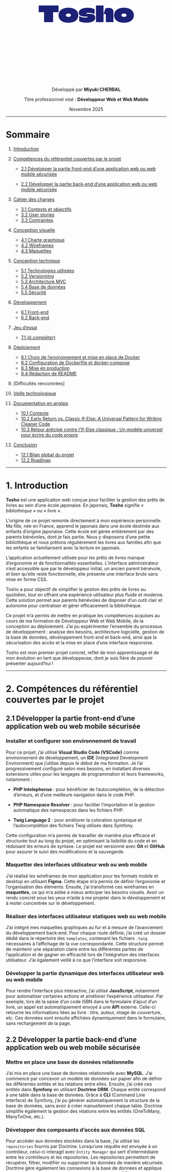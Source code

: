 <div style="text-align:center; margin-top:300px;">

  <img src="/img/ui/logo-big.svg" alt="logo" style="display:block; margin:auto; width:300px;">

  <div style="margin-top:200px">
    <p>Développé par <strong>Miyuki CHERBAL</strong></p>
    <p>Titre professionnel visé : <strong>Développeur Web et Web Mobile</strong></p>
    <p>Novembre 2025</p>
  </div>

</div>

<div style="page-break-after: always;"></div>

---

# Sommaire

1. [Introduction](#1-introduction)

2. [Compétences du référentiel couvertes par le projet](#2-compétences-du-référentiel-couvertes-par-le-projet)

   - [2.1 Développer la partie front-end d’une application web ou web mobile sécurisée](#21-développer-la-partie-front-end-dune-application-web-ou-web-mobile-sécurisée)

   - [2.2 Développer la partie back-end d’une application web ou web mobile sécurisée](#22-développer-la-partie-back-end-dune-application-web-ou-web-mobile-sécurisée)

3. [Cahier des charges](#3-cahier-des-charges)
   - [3.1 Contexte et objectifs](#31-contexte-et-objectifs)
   - [3.2 User stories](#32-user-stories)
   - [3.3 Contraintes](#33-contraintes)

4. [Conception visuelle](#4-conception-visuelle)
   - [4.1 Charte graphique](#41-charte-graphique)
   - [4.2 Wireframes](#42-wireframes)
   - [4.3 Maquettes](#43-maquettes)

5. [Conception technique](#5-conception-technique)
   - [5.1 Technologies utilisées](#51-technologies-utilisées)
   - [5.2 Versionning](#52-versionning)
   - [5.3 Architecture MVC](#53-architecture-mvc)
   - [5.4 Base de données](#54-base-de-données)
   - [5.5 Sécurité](#55-sécurité)

6. [Développement](#6-déveleppement)
   - [6.1 Front-end](#61-front-end)
   - [6.2 Back-end](#62-back-end)

7. [Jeu d’essai](#7-jeu-dessai)
   - [7.1 *(à compléter)*](#71-à-compléter)

8. [Déploiement](#8-déploiement)
   - [8.1 Choix de l’environnement et mise en place de Docker](#81-choix-de-lenvironnement-et-mise-en-place-de-docker)
   - [8.2 Configuration de Dockerfile et docker-compose](#82-configuration-de-dockerfile-et-docker-compose)
   - [8.3 Mise en production](#83-mise-en-production)
   - [8.4 Rédaction de README](#84-rédaction-dun-readmemd)

9. [Difficultés rencontrées]

10. [Veille technologique](#10-veille-technologique)

11. [Documentation en anglais](#11-documentation-en-anglais)
      - [10.1 Contexte](#111-contexte)
      - [10.2 Early Return vs. Classic If-Else: A Universal Pattern for Writing Cleaner Code](#112-early-return-vs-classic-if-else-a-universal-pattern-for-writing-cleaner-code)
      - [10.3 Retour anticipé contre l'If-Else classique : Un modèle universel pour écrire du code propre](#113-retour-anticipé-contre-lif-else-classique--un-modèle-universel-pour-écrire-du-code-propre)

12. [Conclusion](#12-conclusion)
    - [12.1 Bilan global du projet](#121-bilan-global-du-projet)
    - [12.2 Roadmap](#122-roadmap)


<div style="page-break-after: always;"></div>

---

# 1. Introduction

**Tosho** est une application web conçue pour faciliter la gestion des prêts de livres au sein d’une école japonaise. En japonais, **Tosho** signifie *« bibliothèque »* ou *« livre »*.

L'origine de ce projet remonte directement à mon expérience personnelle. Ma fille, née en France, apprend le japonais dans une école destinée aux enfants d’origine japonaise. Cette école est gérée entièrement par des parents bénévoles, dont je fais partie. Nous y disposons d’une petite bibliothèque et nous prêtons régulièrement les livres aux familles afin que les enfants se familiarisent avec la lecture en japonais.

L’application actuellement utilisée pour les prêts de livres manque d’ergonomie et de fonctionnalités essentielles. L’interface administrateur n’est accessible que par le développeur initial, un ancien parent bénévole, et bien qu’elle reste fonctionnelle, elle présente une interface brute sans mise en forme CSS.

Tosho a pour objectif de simplifier la gestion des prêts de livres au quotidien, tout en offrant une expérience utilisateur plus fluide et moderne. Cette solution permet aux parents bénévoles de disposer d’un outil clair et autonome pour centraliser et gérer efficacement la bibliothèque.

Ce projet m’a permis de mettre en pratique les compétences acquises au cours de ma formation de Développeur Web et Web Mobile, de la conception au déploiement. J’ai pu expérimenter l’ensemble du processus de développement : analyse des besoins, architecture logicielle, gestion de la base de données, développement front-end et back-end, ainsi que la sécurisation des accès et la mise en place d’une interface responsive. 

Tosho est mon premier projet concret, reflet de mon apprentissage et de mon évolution en tant que développeuse, dont je suis fière de pouvoir présenter aujourd’hui !


<div style="page-break-after: always;"></div>

---


# 2. Compétences du référentiel couvertes par le projet 

## 2.1 Développer la partie front-end d’une application web ou web mobile sécurisée

### Installer et configurer son environnement de travail

Pour ce projet, j’ai utilisé **Visual Studio Code (VSCode)** comme environnement de développement, un **IDE** (Integrated Development Environment) que j’utilise depuis le début de ma formation. Je l’ai progressivement configuré selon mes besoins, en installant diverses extensions utiles pour les langages de programmation et leurs frameworks, notamment :
- **PHP Intelephense** : pour bénéficier de l’autocomplétion, de la détection d’erreurs, et d’une meilleure navigation dans le code PHP.

- **PHP Namespace Resolver** : pour faciliter l’importation et la gestion automatique des namespaces dans les fichiers PHP.

- **Twig Language 2** : pour améliorer la coloration syntaxique et l’autocomplétion des fichiers Twig utilisés dans Symfony.

Cette configuration m’a permis de travailler de manière plus efficace et structurée tout au long du projet, en optimisant la lisibilité du code et en réduisant les erreurs de syntaxe.
Le projet est versionné avec **Git** et **GitHub** pour assurer le suivi des modifications et la sauvegarde.

### Maquetter des interfaces utilisateur web ou web mobile

J’ai réalisé les wireframes de mon application pour les formats mobile et desktop en utilisant **Figma**. Cette étape m’a permis de définir l’ergonomie et l’organisation des éléments. Ensuite, j’ai transformé ces wireframes en **maquettes**, ce qui m’a aidée à mieux anticiper les besoins visuels. Avoir un rendu concret sous les yeux m’aide à me projeter dans le développement et à rester concentrée sur le développement.

### Réaliser des interfaces utilisateur statiques web ou web mobile

J’ai intégré mes maquettes graphiques au fur et à mesure de l’avancement du développement back-end. Pour chaque route définie, j’ai créé un dossier dédié dans le répertoire des ``templates``, contenant les fichiers ```.twig``` nécessaires à l’affichage de la vue correspondante. Cette structure permet de maintenir une séparation claire entre les différentes parties de l’application et de gagner en efficacité lors de l’intégration des interfaces utilisateur. J’ai également veillé à ce que l’interface soit responsive.

### Développer la partie dynamique des interfaces utilisateur web ou web mobile

Pour rendre l’interface plus interactive, j’ai utilisé **JavaScript**, notamment pour automatiser certaines actions et améliorer l’expérience utilisateur. Par exemple, lors de la saisie d’un code ISBN dans le formulaire d’ajout d’un livre, un appel est automatiquement envoyé à une **API** externe. Celle-ci retourne les informations liées au livre : titre, auteur, image de couverture, etc. Ces données sont ensuite affichées dynamiquement dans le formulaire, sans rechargement de la page. 

## 2.2 Développer la partie back-end d’une application web ou web mobile sécurisée

### Mettre en place une base de données relationnelle

J’ai mis en place une base de données relationnelle avec **MySQL**. J’ai commencé par concevoir un modèle de données sur papier afin de définir les différentes entités et les relations entre elles. Ensuite, j’ai créé ces entités dans **Symfony** en utilisant **Doctrine ORM**. Chaque entité correspond à une table dans la base de données. Grâce à **CLI** (Command Line Interface) de Symfony, j’ai pu générer automatiquement la structure de la base de données, sans avoir à créer manuellement chaque table. Doctrine simplifie également la gestion des relations entre les entités (OneToMany, ManyToOne, etc.).

### Développer des composants d’accès aux données SQL

Pour accéder aux données stockées dans la base, j’ai utilisé les ``repositories`` fournis par Doctrine. Lorsqu’une requête est envoyée à un contrôleur, celui-ci interagit avec ``Entity Manager`` qui sert d’intermédiaire entre les contrôleurs et les repositories.
Les repositories permettent de récupérer, filtrer, modifier ou supprimer les données de manière sécurisée. Doctrine gère également les connexions à la base de données et applique automatiquement des protections contre les injections SQL.

### Développer des composants métier coté serveur

J’ai structuré mon projet selon **l’architecture MVC (Modèle – Vue – Contrôleur)** de Symfony, afin de séparer clairement la logique métier, l’affichage et le traitement des requêtes. Chaque URL est associée à une route, dirigée vers un contrôleur dédié à une fonctionnalité précise (par exemple : prêts des livres, gestion des inventaires etc.).
Les contrôleurs interagissent avec les entités pour récupérer ou modifier les données, puis transmettent les résultats aux vues. Ce mécanisme est utilisé notamment pour la gestion complète du CRUD des livres.

### Documentner le déploiement d’une application dynamique web ou web mobile

Pour le déploiement, j’ai utilisé **Docker**, ce qui permet de standardiser l’environnement de développement et de production. J’ai rédigé un ``dockerfile`` qui décrit toutes les étapes nécessaires pour construire l’image de l’application : installation des dépendances, configuration, copie des fichiers, etc.
Toutes les commandes nécessaires à l’exécution du projet avec Docker sont documentées dans le fichier ``README.md``. Cela permet à n’importe quel utilisateur de cloner le dépôt et de lancer l’application en quelques lignes de commande, sans avoir à configurer manuellement l’environnement.

<div style="page-break-after: always;"></div>

---


# 3. Cahier des charges
## 3.1 Contexte et objectifs
### Contexte
Le projet **Tosho** est inspiré d’une application web actuellement utilisée au sein d’une école japonaise associative qui propose des cours de japonais aux enfants d’origine japonaise. L’école est entièrement gérée par des parents bénévoles, dont je fais partie, et met à disposition une petite bibliothèque afin d’encourager la lecture en japonais auprès des enfants.

Chaque semaine, les familles adhérentes peuvent emprunter des livres pour leurs enfants. Jusqu’à présent, ces prêts sont gérés via une application web existante, développée il y a plusieurs années par un ancien parent bénévole.
Le fonctionnement actuel est le suivant :

1. La famille choisit les livres à emprunter.

2. Chaque livre possède une étiquette avec un code unique (différent de l’ISBN) généré par l’association.

3. Le parent bibliothécaire saisit le nom de famille de l’emprunteur.

4. La liste des livres déjà empruntés par cette famille s’affiche.

5. Si la famille rapporte des livres, le bibliothécaire enregistre le retour de chaque livre.

6. Pour enregistrer un nouveau prêt, il saisit le code du livre correspondant.

Bien que cette application soit fonctionnelle, elle présente plusieurs limitations importantes :

- La partie administrateur (gestion des livres, des familles adhérentes, des bibliothécaires et des inventaires annuels) n’est pas accessible aux bénévoles actuels et nécessite toujours l’intervention du développeur d’origine.

- La recherche de familles n’est possible qu’en alphabet latin, ce qui rend la recherche en japonais (hiragana) impossible.

- L’interface est peu ergonomique, sans mise en page ni design CSS.

<div style="display:flex; margin-top: 50px; margin-bottom:50px; background:#fafafa">
<img src="/img/ui/tosyo.jpg" alt="book" style="display:block; margin:auto; width:40%;">
<img src="/img/ui/tosyo2.jpg" alt="family" style="display:block; margin:auto; width:40%;">
</div>

Ces contraintes rendent la gestion quotidienne de la bibliothèque peu flexible pour les parents bénévoles.

C’est dans ce contexte qu’a été conçu Tosho, une nouvelle application web de gestion des prêts de livres, pensée pour offrir une utilisation simple, fluide et autonome, sans dépendance à un intervenant technique extérieur.

### Objectifs

Le projet Tosho a pour objectif principal de faciliter et moderniser la gestion des prêts de livres au sein de l’école japonaise associative, tout en offrant aux parents bénévoles un outil simple, efficace et autonome.

Plus précisément, le projet vise à :

- Centraliser la gestion de la bibliothèque, en regroupant toutes les informations relatives aux livres, aux familles et aux bénévoles dans une interface administrateur claire et accessible.

- Améliorer l’ergonomie et l’expérience utilisateur, avec une interface intuitive, responsive et agréable à utiliser, adaptée aux besoins des bénévoles non techniques.

- Permettre un inventaire fiable et autonome, avec la possibilité de signaler facilement les livres manquants, mal rangés ou abîmés.

- Offrir une solution évolutive, qui pourra être enrichie ultérieurement de fonctionnalités supplémentaires (réservations, rappels automatiques, multilingue, etc.).

Ainsi, Tosho se positionne comme une solution moderne et complète, permettant aux bénévoles de gérer la bibliothèque de manière autonome et efficace, tout en garantissant un suivi fiable des prêts et retours de livres.

## 3.2 User stories

**Échelle de priorité :**  
- Priorité 0 : Obligatoire  
- Priorité 1 : Nécessaire  
- Priorité 2 : Secondaire


### Page de connexion

| En tant que...     | Je veux...                         | Afin de...                                        | Priorité |
|-------------------|------------------------------------|--------------------------------------------------|----------|
| Utilisateur (Admin ou Bibliothécaire) | Me connecter à l'application | Accéder à mes fonctionnalités selon mon rôle   | 0        |
| Utilisateur       | Récupérer mon mot de passe oublié   | Pouvoir accéder à nouveau à mon compte          | 0        |

### Gestion des prêts

| En tant que...          | Je veux...                                                       | Afin de...                             | Priorité |
|-------------------------|-----------------------------------------------------------------|---------------------------------------|----------|
| Bibliothécaire   | Enregistrer un prêt (livre, date, famille emprunteuse)          | Suivre les emprunts de livres         | 0        |
| Bibliothécaire   | Enregistrer le retour d’un livre                                 | Mettre à jour la disponibilité        | 0        |

---

### Inventaire (Côté bibliothécaire)

| En tant que...          | Je veux...                                                       | Afin de...                             | Priorité |
|-------------------------|-----------------------------------------------------------------|---------------------------------------|----------|
| Bibliothécaire   | Saisir l’ID d’un livre et valider sa présence lors de l’inventaire | Vérifier que le livre est bien là    | 1        |
| Bibliothécaire   | Signaler une anomalie                                           | Identifier anomalie                   | 1        |

---

### Gestion des livres (Admin uniquement)

| En tant que... | Je veux...                               | Afin de...                         | Priorité |
|----------------|-----------------------------------------|-----------------------------------|----------|
| Admin          | Ajouter un nouveau livre                 | Enrichir l’inventaire             | 1        |
| Admin          | Consulter les détails d’un livre        | Vérifier les informations         | 1        |
| Admin          | Modifier les informations d’un livre    | Corriger ou mettre à jour         | 1        |
| Admin          | Supprimer un livre                      | Retirer un livre obsolète         | 2        |

---

### Gestion des familles adhérentes (Admin uniquement)

| En tant que... | Je veux...                               | Afin de...                         | Priorité |
|----------------|-----------------------------------------|-----------------------------------|----------|
| Admin          | Ajouter une nouvelle famille             | Enregistrer les membres           | 1        |
| Admin          | Consulter les informations d’une famille| Vérifier les données              | 1        |
| Admin          | Modifier les informations d’une famille | Mettre à jour                     | 1        |
| Admin          | Supprimer une famille                    | Supprimer des adhérents            | 2        |

---

### Gestion des bibliothécaires (Admin uniquement)

| En tant que... | Je veux...                                      | Afin de...                                               | Priorité |
|----------------|-------------------------------------------------|----------------------------------------------------------|----------|
| Admin          | Créer un compte bibliothécaire                  | Leur permettre d'accéder à l'application                 | 1        |
| Admin          | Modifier un compte bibliothécaire               | Mettre à jour leurs informations                         | 1        |
| Admin          | Supprimer un compte bibliothécaire              | Retirer l'accès à quelqu'un qui ne fait plus partie      | 2        |
| Admin          | Voir la liste des bibliothécaires               | Gérer plus facilement l'équipe de gestion                | 1        |
| Admin          | Activer/désactiver un compte bibliothécaire    | Contrôler l'accès à l'application                        | 1        |

---

### Gestion de l’inventaire (Admin uniquement)

| En tant que... | Je veux...                                     | Afin de...                                               | Priorité |
|----------------|-----------------------------------------------|----------------------------------------------------------|----------|
| Admin          | Programmer une session d'inventaire          | Planifier quand les bénévoles vont vérifier les livres  | 1        |
| Admin          | Actualiser l'état d'inventaire (session ouverte/fermée/à venir, etc.) | Suivre correctement le statut de chaque session       | 1        |
| Admin          | Voir l'avancement de l'inventaire           | Savoir combien de livres ont été vérifiés et combien restent | 1        |
| Admin          | Modifier l'état des livres signalés         | Mettre à jour l’état après avoir réglé le problème     | 1        |
---
### Interface et sécurité

| En tant que...     | Je veux...                         | Afin de...                                        | Priorité |
|--------------------|------------------------------------|--------------------------------------------------|----------|
| Admin              | Passer de l’interface Admin à l’interface Bibliothécaire | Gérer la bibliothèque comme un parent bibliothécaire | 2        |
| Bibliothécaire     | Modifier mon mot de passe           | Sécuriser mon compte ou le mettre à jour         | 1        |
| Bibliothécaire     | Initialiser mon mot de passe        | En cas de perte de mot de passe                   | 0        |


## 3.3 Contraintes

- L’interface doit être **simple** et **intuitive**, adaptée à des utilisateurs non techniques. Les bibliothécaires et **les administrateurs sont des bénévoles**.
- L’accès aux fonctionnalités doit être restreint selon le rôle de l’utilisateur :
  - **Admin (parent bénévole)** : gère les familles, les livres, les bibliothécaires et l’inventaire.
  - **Bibliothécaire (parent bénévole)** : enregistre les prêts et retours, et participe aux sessions d’inventaire.
- Les données doivent être fiables et mises à jour en temps réel afin d’éviter les erreurs de double prêt ou de livres manquants.

<div style="page-break-after: always;"></div>

---

# 4. Conception visuelle

L’identité visuelle de **Tosho** a été pensée pour refléter l’esprit d’une association scolaire : à la fois **ludique**, **conviviale** et **accessible**.
L’objectif est de proposer une interface simple à comprendre, agréable à utiliser et adaptée aux parents bénévoles.

## 4.1 Charte graphique

### Couleurs principales

<img src="/img/ui/chart.svg" alt="logo" style="display:block; margin:auto; width:60%; margin-bottom:30px; margin-top:30px;">

- ``#1C2176`` : pour le texte, les bordures et les icônes
- ``#A9B9FA`` : couleur principale de l'interface **bibliothécaire**
- ``#9BAFFF`` : couleur principale de l'interface **admin**

Une bonne visibilité des choix de couleurs est vérifiée à l’aide du site https://coolors.co/contrast-checker/

<img src="/img/ui/contrast.PNG" alt="logo" style="display:block; margin:auto; width:60%; margin-bottom:30px; margin-top:30px;">

<img src="/img/ui/contrast1.PNG" alt="logo" style="display:block; margin:auto; width:60%; margin-bottom:30px; margin-top:30px;">


### Composants
TODO


### Typographie
Le choix des polices a été fait avec soin pour garantir une lecture claire tout en apportant une touche moderne.

- ``"MuseoModerno"`` : pour les titres et le menu
- ``"Outfit"`` ; pour les textes courants

### Logo


Le logo ***Tosho*** — qui signifie *livre* ou *bibliothéque* en japonais — a été conçu sur Figma. J'ai chosisi la police ``"Climate Crisis"`` pour son style rétro, en harmonie avec le style **pixel art** des icônes.

<img src="/img/ui/logo-big.svg" alt="logo" style="display:block; margin:auto; width:200px;">

### Icônes
J'ai opté pour les icônes ``"Pixel free icons"`` au style **pixel art** pour apporter une touche **ludique** et **conviviale**. Elles ont également été exportées en SVG depuis Figma.

<div style="display:flex; margin-bottom:50px;">
<img src="/img/ui/child-book.svg" alt="book" style="display:block; margin:auto; width:100px;">
<img src="/img/ui/family.svg" alt="family" style="display:block; margin:auto; width:100px;">
<img src="/img/ui/books.svg" alt="books" style="display:block; margin:auto; width:100px;">
</div>

### Favicon

TODO

## 4.2 Wireframes

Les wireframes m'ont permis de **planifier la structure et l’organisation de l’interface** avant de passer à la création des maquettes.  
Ils servent à visualiser rapidement la disposition des éléments et le parcours utilisateur sans se soucier du design final.

### Version mobile
- Les sections principales sont **claires et accessibles**, avec un menu compact pour gagner de la place.  
- Les onglets et boutons sont positionnés pour une navigation **facile avec le pouce**.  
- Les cartes représentant les livres ou les emprunts sont **empilées verticalement** pour un accès rapide. 

<img src="/img/ui/wireframe-mb (2).PNG" style="width:60%; margin-left:auto; margin-right:auto; margin-top: 1rem; margin-bottom:1rem;">

### Version desktop
- Les éléments sont **bien espacés** et la navigation facile avec les onglets.   

<img src="/img/ui/wireframe-desk1.PNG" style="width:60%; margin-left:auto; margin-right:auto; margin-top: 1rem; margin-bottom:1rem;">
<img src="/img/ui/wireframe-desk2.PNG" style="width:60%; margin-left:auto; margin-right:auto; margin-top: 1rem; margin-bottom:1rem;">


## 4.3 Maquettes

Les maquettes m'ont permis de visualiser le rendu attendu et de vérifier que l’interface est adaptée aux utilisateurs.  
Pour assurer la meilleure expérience utilisateur (**UX**) sur mobile comme sur desktop, j’ai ajusté l’emplacement et la disposition des différents éléments.

### Version mobile
- Le menu utilise des **icônes** pour gagner de la place.  
- Les onglets sont adaptés à la **taille de l’écran**.  
- Les cartes de livres ou d’emprunts sont affichées les unes au-dessus des autres pour faciliter la lecture et rendre la navigation plus fluide.  
- Un **fond de couleur différent** est utilisé pour distinguer facilement les interfaces selon le rôle de l’utilisateur.

<img src="/img/ui/maquette-mb2.PNG" style="width:60%; margin-left:auto; margin-right:auto; margin-top: 1rem; margin-bottom:1rem;">

### Version desktop
- Des **effets hover** sont ajoutés sur le menu et les cartes pour améliorer l’interactivité et guider l’utilisateur.    
- Les onglets et sections restent bien visibles et accessibles pour une navigation intuitive.

<img src="/img/ui/maquette-desk.PNG" style="width:60%; margin-left:auto; margin-right:auto; margin-top: 1rem; margin-bottom:1rem;">

# 5. Conception technique
## 5.1 Technologies utilisées

### Back-end  
- Language : **PHP 8.2**
- Framework : **Symfony 6.4**

<img src="/img/code/v-1.svg" alt="version" style="display:block; width:100%; margin-left:auto; margin-right:auto; margin-top: 1rem; margin-bottom:1rem;">

Le choix de **Symfony 6.4** permet de bénéficier du **Long-Term Support (LTS)**. Cela signifie qu’elle bénéficie de mises à jour de sécurité et de corrections de bugs pendant plusieurs années, ce qui rend le projet plus stable et durable.

Symfony facilite la **gestion du back-end** grâce à ses nombreux outils intégrés :

- Gestion de la base de données et des entités avec **Doctrine ORM (Object Relational Mapping)**

- création et validation des formulaires,

- gestion de la sécurité et des rôles utilisateurs.
### Bundles et composants Symfony

Symfony repose sur des **composants** et des **bundles**, qui permettent de structurer et de réutiliser facilement le code dans l’application.

- Les **composants Symfony** sont des **bibliothèques PHP indépendantes** — c'est à dire qu'ils ne dépendent pas de Symfony. Chaque composant remplit une tâche technique précise.
Exemples :

   - **HttpFoundation** : gère les requêtes et réponses HTTP

   - **Routing** : gère le système de routes

   - **Form** : gère la création et la validation des formulaires

   - **Security** : gère la sécurité et l’authentification

- Les **bundles** sont des **ensembles de composants configurés** pour ajouter une fonctionnalité complète à une application Symfony. Certains bundles sont natifs,— c'est à dire qu'ils sont intégrés dans le framework et prêts à l'emploi.
Examples :

   - **TwigBundle** : permet de gérer les vues avec Twig,

   - **DoctrineBundle** : gère la base de données via Doctrine ORM

   - **SecurityBundle** : s’occupe de l’authentification et des rôles utilisateurs.

### Front-end  

- **HTML** : J'ai structuré le code avec des balises sémantiques comme `<header>`, `<nav>`, `<main>` et `<footer>` afin d’assurer une bonne organisation du contenu. Pour rendre l’application **responsive**, j’ai ajouté la balise suivante :  


<img src="/img/code/respo.svg" alt="version" style="display:block; width:100%; margin-left:auto; margin-right:auto; margin-top: 1rem; margin-bottom:1rem;">


indispensable pour adapter l’affichage aux différentes tailles d’écran.  

- **CSS** : Les fichiers CSS sont séparés par composants pour une meilleure organisation. J’ai également créé un fichier spécifique pour les **variables CSS** (couleurs, tailles, polices) afin d’assurer une **cohérence visuelle** et de pouvoir modifier facilement le style global du site. 
J’ai utilisé `@media screen` pour adapter le design aux différentes tailles d’écran.

- **Twig** : J’ai utilisé Twig, le moteur de template de Symfony, pour créer des pages dynamiques. Il permet de séparer le code PHP de l’affichage et de réutiliser facilement des éléments comme le `<header>`, le `<footer>` ou les onglets (tabs) sur toutes les pages.


## 5.2 Versionning

La sauvegarde et le suivi du code sont assurés par **Git**, avec un dépôt distant sur **GitHub**.  

J’ai organisé le développement avec plusieurs branches :  
- `dev` : utilisée pour le développement  
- `docker-deploy` : dédiée au déploiement via **Docker**, contenant les fichiers et configurations de production.  

Cette organisation permet de séparer clairement le travail de développement local des configurations et fichiers liés au déploiement.


## 5.3 Architecture MVC

L’application suit le modèle **MVC (Model – View – Controller)** propre à Symfony, qui sépare clairement les responsabilités :  

- **Controller (Contrôleur)** : reçoit les requêtes de l’utilisateur, exécute la logique métier et envoie les données vers la vue correspondante.  
- **Model (Modèle)** : gère les entités et communique avec la base de données via **Doctrine ORM**, puis renvoie les données au contrôleur.  
- **View (Vue)** : reçoit les données du contrôleur et génère l’affichage des pages avec **Twig**.

```mermaid
flowchart TD
    U[Utilisateur] -->|Envoie requête| C[Contrôleur]
    C -->|Demande ou modifie données| M[Modèle]
    M -->|Renvoie données| C
    C -->|Transmet données à la vue| V[Vue]
    V -->|Retourne la page rendue| C
    C -->|Renvoie la réponse| U

    style U fill:#f9f,stroke:#333,stroke-width:1px
    style C fill:#bbf,stroke:#333,stroke-width:1px
    style M fill:#bfb,stroke:#333,stroke-width:1px
    style V fill:#ffb,stroke:#333,stroke-width:1px

```


## 5.4 Base de données 

### Conception

J’ai d’abord conçu ma base de données sur papier, en définissant les tables et leurs relations afin de répondre aux besoins fonctionnels de l’application.
Ensuite, j’ai présenté le schéma à mon formateur, puis j’ai ajusté la structure en applicant ses retours afin d’améliorer la cohérence et la logique du modèle.
Cette étape m’a permis de comprendre le concept de relations entre les tables (OneToMany, ManyToOne, etc.) et de définir précisément les tables ainsi que leurs relations, avant de passer à la modélisation dans Symfony.

### Modélisation et relations

Après avoir conçu le schéma de la base de données sur papier et validé sa cohérence avec mon formateur, j’ai traduit ce modèle en **entités Symfony**.  
Cette étape permet de transformer les tables et leurs relations en **classes PHP**, avec Doctrine qui gère automatiquement la création des tables et des clés étrangères.
J’ai créé ces entités grâce à la commande CLI de Symfony :

<img src="/img/code/entite.svg" alt="version" style="display:block; width:100%; margin-left:auto; margin-right:auto; margin-top: 1rem; margin-bottom:1rem;">
Cette commande permet de définir :

- le nom de l’entité 

- les **propriétés** (les champs de la table)

- les **relations** avec d’autres entités.

Dans **Field type**, on peut définir la relation entre les entités. **Doctrine** s’occupe ensuite d’ajuster les champs pour gérer correctement les relations.

### Entités créées

| Entité          | Description  |
|-----------------|-----------------------------|
| `User`          | Contient les informations des utilisateurs et leurs **rôles** pour gérer les droits d’accès (admin, bibliothécaire). |
| `Family`        | Représente les familles adhérentes à l’association. Stocke les informations de contact et les liens avec `Loan`. |
| `Book`          | Contient les informations des livres (titre, auteur, statut, code, localisation, etc.) et les relations avec `Loan` et `InventoryItem`. |
| `Loan`          | Représente un prêt de livre : lien entre un livre et une famille. |
| `Inventory`     | Représente une session d’inventaire. |
| `InventoryItem` | Relie un livre à une session d’inventaire et permet de signaler les anomalies (perdu, mal rangé, abîmé). |


### Relations principales entre entités

| Entité source      | Type de relation | Entité cible      | Description |
|-------------------|----------------|-----------------|------------|
| `Family`          | **OneToMany**       | `Loan`          | Une famille peut avoir plusieurs prêts, mais chaque prêt correspond à une seule famille. |
| `Loan`            | **ManyToOne**       | `Book`          | Un prêt correspond à un seul livre, mais un livre peut être emprunté plusieurs fois. |
| `User`            | **OneToMany**       | `Loan`          | Un utilisateur (bibliothécaire) peut gérer plusieurs prêts. |
| `InventoryItem`   | **ManyToOne**       | `Book`          | Chaque item d’inventaire est lié à un seul livre. |
| `InventoryItem`   | **ManyToOne**       | `Inventory`     | Chaque item d’inventaire appartient à une seule session d’inventaire. |


### Générer la base de données

Une fois les entités créées, Symfony et Doctrine permettent de générer automatiquement la base de données.
Pour créer la base de données :

<img src="/img/code/doctrine.svg" style="width:80%; margin-left:auto; margin-right:auto; margin-top: 1rem; margin-bottom:1rem;">

Pour créer ou mettre à jour les tables selon les entités :

<img src="/img/code/db.svg" style="width:80%; margin-left:auto; margin-right:auto; margin-top: 1rem; margin-bottom:1rem;">

Ces commandes synchronisent la base de données avec le modèle défini dans le code.

<img src="/img/tosho-db.PNG" style="width:80%; margin-left:auto; margin-right:auto; margin-top: 1rem; margin-bottom:1rem;">

---

## 5.5 Sécurité
Symfony intègre un système de sécurité complet et modulaire qui permet de protéger les données, de contrôler les accès et de garantir la fiabilité de Tosho.

### Gestion des rôles et autorisations

Les accès sont gérés à travers des rôles utilisateurs définis dans le fichier ``security.yaml``.
L’application distingue notamment :

- ``ROLE_ADMIN`` : accès complet à l’ensemble des fonctionnalités (gestion des bibliothécaires, inventaires, et livres etc.)

- ``ROLE_LIBRARIAN`` : accès restreint à la gestion des prêts et à la consultation du catalogue.

Ces rôles permettent d’adapter les permissions selon le profil et les responsabilités de chaque utilisateur.

Une fois que l'utilisateur s'est connecté, avec ``AuthenticationSuccessHandler``, dirige vers la page d'accueil selon le rôle.

En complément, un fichier ``UserChecker.php`` vérifie, avant la connexion, si le compte utilisateur est toujours actif.
Si le compte d’un bibliothécaire a été désactivé par un administrateur, le ``UserChecker`` empêche la connexion et bloque l’accès à l’application.
Cela permet d’éviter qu’un ancien bénévol puisse encore se connecter et renforce ainsi la sécurité du système.

### Authentification et sessions sécurisées

L’authentification est gérée automatiquement par Symfony à l’aide de son composant Security.
Une fois connecté, l’utilisateur est identifié par une session sécurisée stockée côté serveur.
Cela évite d’avoir à se reconnecter à chaque requête, tout en garantissant que les informations d’accès restent protégées.

<img src="/img/code/framework.svg" style="width:80%; margin-left:auto; margin-right:auto; margin-top: 1rem; margin-bottom:1rem;">

*framework.yaml*

### Protection CSRF et sécurité des requêtes

Symfony protège automatiquement les formulaires grâce à un **token CSRF (Cross-Site Request Forgery)**.
Ce jeton est généré et vérifié à chaque soumission de formulaire pour s’assurer que la requête vient bien d’un utilisateur authentifié du site, et non d’une attaque externe.

Dans mon projet, j’ai créé les formulaires en utilisant ``AbstractType`` et en définissant des ``FormType``. Symfony ajoute automatiquement un ``token CSRF`` à chaque formulaire, ce qui empêche qu’une action soit effectuée par un utilisateur non autorisé. Cela garantit la sécurité des formulaires sans effort supplémentaire.

<img src="/img/code/familyform.svg" style="width:80%; margin-left:auto; margin-right:auto; margin-top: 1rem; margin-bottom:1rem;">

En complément, Symfony et Doctrine utilisent des **requêtes préparées** pour communiquer avec la base de données.
Cela signifie que les données saisies par les utilisateurs ne sont jamais injectées directement dans les requêtes SQL, ce qui protège efficacement contre les injections SQL malveillantes.

Par exemple, dans le FamilyRepository :
<img src="/img/code/familyrepo.svg" style="width:80%; margin-left:auto; margin-right:auto; margin-top: 1rem; margin-bottom:1rem;">
Ici, l’utilisation de `createQueryBuilder` avec ``setParameter`` garantit que les données saisies par l’utilisateur sont sécurisées. Les valeurs ne sont pas injectées directement dans la requête SQL : **la requête est préparée séparément** et ``setParameter`` permet d’y lier les valeurs de manière sécurisée. Cela protège efficacement **contre les injections SQL**.

### Sécurisation des mots de passe

Les mots de passe ne sont jamais stockés en clair dans la base de données.
Symfony utilise un algorithme de hachage robuste afin de rendre les mots de passe illisibles.
Lorsqu’un utilisateur se connecte, le mot de passe saisi est haché et comparé à celui enregistré, sans jamais révéler sa valeur réelle.

### Filtrage des accès

L’accès à certaines pages ou fonctionnalités est restreint selon le rôle de l’utilisateur :

Dans le code, la méthode `isGranted()` est utilisée pour limiter les actions selon le rôle.

Dans les vues Twig, `{% if is_granted('ROLE_ADMIN') %}` permet d’afficher certains éléments uniquement aux administrateucd cs.

Ce contrôle garantit que chaque utilisateur n’a accès qu’aux informations et fonctionnalités qui le concernent.

---

# 6. Développement

## 6.1 Front-end
Pour simplifier la saisie des informations sur les livres, j’ai mis en place une fonctionnalité d’autocomplétion dans le formulaire d’ajout d’un nouveau livre.

Lorsqu’un utilisateur ajoute un livre au catalogue de la bibliothèque, il peut saisir le code ISBN (International Standard Book Number). Le formulaire se préremplit alors automatiquement avec les informations correspondantes, ce qui facilite l’ajout d’un nouveau livre.

Étant donné que tous les livres de notre bibliothèque sont en japonais, certaines informations (comme le titre et les auteurs) doivent être affichées en japonais ainsi qu’en romaji (transcription en alphabet latin pour faciliter la lecture).

#### Stimulus
Stimulus est un framework JavaScript léger qui permet d'ajouter des comportements interactifs sans transformer tout mon appli en une SPA (Single Page Application). 

#### API 
Pour récupérer les informations en japonais, j’ai utilisé l’API japonaise gratuite ***OpenBD***. Pour obtenir les informations en romaji, j’ai utilisé l’API ***OpenLibrary***. J’ai également utilisé **Postman** pour tester les requêtes et m’assurer que les données étaient correctement récupérées.


## 6.2 Back-end
Quand un bibliothécaire saisit un code de livre (différent de code d'ISBN), j'affiche les infos sur ce livre et la disponibilité de ce livre. Pour ce la j'ai défini un status pour chaque livre. Quand un livre a un statut 'disponible', le bibliothécaire peut passer en pret de ce livre, lorsque le livre a un status 'emprunté', le bibliothécaire peut rendre ce livre. J'ai mise en place des Enums pour gérer les status de livre et le status de pret.

### ParamConverter

Permet de récupérer directement $family au lieu de faire une requête comme 

``$family = $familyRepository->find($familyId);`` 


# 7. Jeu d'essai
## 7.1 Scénario 1 : Rendre et prêter un livre
La fonctionnalité principale de Tosho est de pouvoir gerer les prêts de livre. Lorsque une membre de l'association apporte des livres, le bibliothécaire saisis des informations pour proceder à prêt ou retour de livre.

## 7.2 Scénario 2 : Ajout d'un livre au calalogue par autocomlétion


# 8. Déploiement
## 8.1 Choix de l’environnement et mise en place de Docker

La majeure partie du développement de mon projet s’est déroulée dans un environnement **Windows** avec **XAMPP** comme serveur local. Cependant, au fur et à mesure de l’avancement, j’ai constaté que cette configuration manquait de performance : le chargement des pages était particulièrement lent, ce qui ralentissait considérablement le développement.

Durant ma période de stage, j’ai eu l’occasion d’assister à la mise en production d’un projet au sein d’une entreprise. Cette expérience m’a motivé à faire évoluer mon propre projet vers un environnement **Ubuntu** et à utiliser **Docker** pour exécuter mon application dans des conteneurs. Cette nouvelle configuration s’est révélée beaucoup plus rapide, stable et proche d’un environnement de production réel.

L’utilisation de Docker présente plusieurs avantages :

- Isoler l’application dans un environnement reproductible et indépendant du système d’exploitation.

- Faciliter le déploiement et la maintenance du projet.

- Reproduire plus facilement l'environnement de production sur n'importe quelle machine.

Le passage de **Windows + XAMPP** à **Ubuntu + Docker** a permis d’obtenir un environnement de développement plus rapide, plus fiable et plus proche d’une configuration de production.

## 8.2 Configuration de Dockerfile et docker-compose


## 8.3 Mise en production
Une fois l’environnement conteneurisé et testé localement, la mise en production consiste à déployer les mêmes conteneurs sur un serveur distant.
Pour cela, j’ai loué un serveur VPS chez RackNerd et acheté un nom de domaine afin de rendre mon application accessible en ligne.

J’ai également configuré les variables d’environnement (fichiers .env) pour gérer les paramètres sensibles sans les inclure dans le code source.

## 8.4 Rédaction d'un README
Pour faciliter la prise en main de mon projet, j’ai rédigé un fichier `README.md` pour documenter le projet.
Ce fichier contient :

- Une présentation générale du projet

- Les prérequis nécessaires à l’installation

- Les étapes pour exécuter le projet avec Docker

Pour faciliter les commandes, j'ai également mise en place d'un fichier `Makefile` qui facilite des lignes de commande à executer.

# 11. Difficultés rencontrées

# 10. Veille technologique
Tout au long de ma formation, je me suis documenté et informé pour progresser, résoudre des problèmes techniques et me tenir à jour sur les évolutions dans le domaine du développement web.

**La documentation officielle de PHP** a été une ressource que j’ai beaucoup consultée. Celle de **Symfony**, très bien structurée et accompagnée d’exemples concrets, m’a également été d’une grande aide, notamment pour la mise en place des formulaires et la configuration des routes.

Lors de bugs ou de difficultés techniques, j’ai effectué des recherches approfondies sur le web. **Stack Overflow** a été l’une de mes principales ressources : je faisais toujours **attention à la date des réponses** pour m’assurer de leur pertinence avec les versions récentes des outils que j’utilisais.

Côté front-end, le site **MDN Web Docs** a été ma principale ressource, très utile pour approfondir ma compréhension de HTML, CSS et JavaScript.
Pour la conception visuelle de mon application, j’ai souvent consulté le site **Dribbble**, qui m’a permis de m’inspirer de designs modernes et de me tenir informé des tendances actuelles en UI/UX.

Quand un bug persistait malgré mes recherches, j’utilisais ChatGPT comme solution de dernier recours. Cela m’a permis de gagner du temps et de débloquer des situations complexes, grâce à des explications claires et des exemples de code adaptés à mon problème.

J’ai également regardé de nombreuses vidéos sur YouTube pour approfondir certains sujets, notamment l’utilisation de Git, ainsi que pour enrichir ma culture générale dans le domaine du développement.

Ces ressources m’ont également permis de m’habituer à lire et comprendre **la documentation en anglais**, qui est souvent plus complète et mise à jour.

---

# 11. Documentation en anglais
## 11.1 Contexte

Lors de ma période de stage, j'ai eu l'occasion de observer des **revues de code via GitLab**. Cela m'a permis de comprendre l'importance d'écrire un **code propre et lisible** (clean code).  

J'ai reçu des retours sur mon projet Tosho, et mon tuteur m'a parlé de la pratique de **“Early Return”**. Dans mon code initial, j'avais imbriqué plusieurs conditions `if` et `else`, ce qui rendait le code difficile à lire.  

La pratique de **“Early Return”** consiste à **quitter une fonction dès qu'une condition est remplie**, afin de réduire l'imbrication. Après cette explication, je me suis documenté sur ce sujet pour mieux l'appliquer dans mon projet.

## 11.2 Early Return vs. Classic If-Else: A Universal Pattern for Writing Cleaner Code

Writing conditional logic is something every developer does—no matter the language. But how you structure those conditions affects how readable, testable, and maintainable your code becomes.

### What Is Early Return or Guard Clause?

Early return means exiting a function as soon as a certain condition is met—usually to handle an edge case or invalid input.

A guard clause is a specific use of early return at the top of the function, to prevent deeper logic from running if key conditions aren’t met.

This avoids unnecessary nesting and keeps your core logic flat and easy to follow.

#### Example 1: Classic if...else (Nested Logic)
```javascript
function sendWelcomeEmail(user) {
    if (user) {
        console.log(`Sending welcome email to ${user.email}`);
    } else {
        return;
    }
}
```
The real logic is wrapped inside an if block, which can become messy as the function grows.
#### Example 2: Early Return / Guard Clause
```javascript
function sendWelcomeEmail(user) {
    if (!user) {
        return;
    }

    console.log(`Sending welcome email to ${user.email}`);
}
```
This structure handles the invalid case immediately, then continues with the main logic. It’s easier to read and requires less indentation.
### Benefits of Using Guard Clauses : 
- Reduces code nesting and cognitive load
- Keeps the core logic visually prioritized
- Handles edge cases early and clearly
- Makes the function easier to modify and extend

This approach works well in any language, because it's a logic structuring choice — not a language feature.

*source : Eddie Goldman / Early Return vs. Classic If-Else: A Universal Pattern for Writing Cleaner Code* https://dev.to/eddiegoldman/early-return-vs-classic-if-else-a-universal-pattern-for-writing-cleaner-code-1083

## 11.3 Retour anticipé contre l'If-Else classique : Un modèle universel pour écrire du code propre

Ecrire logique conditionnelle est quelquechose que tous les développeurs font dans n'importe quelle language. Cependant, comment structurer ces conditions impacte comment votre code devient lisible, testable, et maintenable.

### Qu'est ce que l'Early Return (Retour anticipé) ou la Guard Clause (Clause de garde) ?

L'Early return consiste à sortir d'une fonction dès que certain condition est remplie pour traiter un cas particulier ou une entrée invalide.

Une Guard Clause est une utilisation spécifique de l'Early return au début d'une fonction, pour empêcher une logique plus profonde si une condition clé n'est pas remplie.

Cela évite les imbrications non nécessaires et garder votre logique principale simple et facile à suivre.

#### Example 1 : if...else classique (logique imbriquée)
> idem à la version originale

La logique réele est enveloppé à l'intérieur d'un bloc de ``if``, ce qui peut rapidement alourdir le code quand la fonction devient plus complexe.
#### Example 2 : Retour anticipé / Clause de garde
> idem à la version originale

Cette structure gère les cas invalides immediatement, en suite continue avec la logique principale. C'est plus facile à lire et demande moins d'indentation.

### Avantage d'utiliser la Clause de garde :
- Réduire les code imbriqués et la charge mentale
- Garder la logique principale priorisé visuellement
- Gère les cas particuliers plus tôt et plus claire
- Rendre les fonctions plus facile à modifier et à faire évoluer

Cet approche marche bien dans n'importe quelle language, car c'est une choix de structure logique, et non d'une fonctionnaliré propre à un langage.

---
# 12. Conclusion

## 12.1 Bilan global

Ce projet m’a permis de mettre en pratique mes compétences en développement web et d’apprendre à résoudre les problèmes rencontrés au cours du déveleppement.
Dans ce domaine, il est essentiel de continuer à apprendre, de se tenir à jour et de s’adapter en permanence aux nouvelles technologies.

La période de stage en entreprise m’a également beaucoup apporté : elle m’a permis de découvrir la gestion de projets réels et d’adopter de bonnes pratiques professionnelles, notamment en matière d’utilisation de Git et de respect des principes de clean code. 

Enfin, ce projet m’a donné une vision complète du cycle de développement — de la conception à la mise en ligne — et m’a permis de renforcer à la fois mes compétences techniques et mon autonomie.

## 12.2 Roadmap

### Projet professionnel

La responsable actuelle du service IT de l’association quittera son poste l’an prochain, et je me suis engagé à reprendre cette fonction.
Je prévois donc de proposer officiellement cette application à l’association afin qu’elle soit utilisée pour la gestion réelle de la bibliothèque.

Un autre projet est également prévu : la refonte du site vitrine de l’association, actuellement développé avec Vue.js. 

### Évolutions futures de projet Tosho 

Plusieurs pistes d’évolution sont envisagées pour faire progresser l’application :
- Interface multilingue (français / japonais)
- Mise en place d’un planning pour les parents bibliothécaires
- Envoi d’e-mails automatiques de rappel pour les retours en retard 
- Système de réservation de livres en ligne



